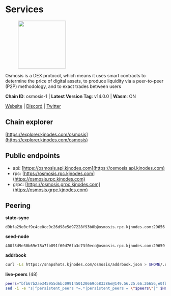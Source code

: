 # Services

<figure><img src="https://raw.githubusercontent.com/kj89/testnet_manuals/main/pingpub/logos/osmosis.png" width="150" alt=""><figcaption></figcaption></figure>

Osmosis is a DEX protocol, which means it uses smart contracts  to determine the price of digital assets, to produce liquidity  via a peer-to-peer (P2P) methodology, and to exact trades between users

**Chain ID**: osmosis-1 | **Latest Version Tag**: v14.0.0 | **Wasm**: ON

[Website](https://osmosis.zone) | [Discord](https://discord.gg/osmosis) | [Twitter](https://twitter.com/osmosiszone)




## Chain explorer
[https://explorer.kjnodes.com/osmosis](https://explorer.kjnodes.com/osmosis)

## Public endpoints

* api: [https://osmosis.api.kjnodes.com](https://osmosis.api.kjnodes.com)
* rpc: [https://osmosis.rpc.kjnodes.com](https://osmosis.rpc.kjnodes.com)
* grpc: [https://osmosis.grpc.kjnodes.com](https://osmosis.grpc.kjnodes.com)

## Peering

**state-sync**

```text
d9bfa29e0cf9c4ce0cc9c26d98e5d97228f93b0b@osmosis.rpc.kjnodes.com:29656
```

**seed-node**

```text
400f3d9e30b69e78a7fb891f60d76fa3c73f0ecc@osmosis.rpc.kjnodes.com:29659
```

**addrbook**
```bash
curl -Ls https://snapshots.kjnodes.com/osmosis/addrbook.json > $HOME/.osmosisd/config/addrbook.json
```

**live-peers** (48)
```bash
peers="bfb67b2ae345955d6bc0991450120669c683386e@149.56.25.66:26656,e0fbdbdce6ec8797412751edd00fbaf114c42fad@34.220.226.204:26656,77900931e443efd95c7feeb86a13968321f24d9b@194.163.161.146:24650,7de231d5c75feb810a9196fa2a3e83e0576c88a9@212.95.53.152:26656,724cef11bbe866269b3d67f7dd5ea539cc4096bf@198.244.164.186:26656,47e4075978458bfc382630b2a46aabbbbf7977b2@143.198.234.114:26656,6cbb7b7bddf723a28925fae2c19eb7be41ef687c@34.71.161.134:26656,d9bfa29e0cf9c4ce0cc9c26d98e5d97228f93b0b@65.109.88.38:29656,be930386104083882c7e491d60584e15c101c1da@178.128.156.131:26656,8500a6a0a7f1a6afc66f5d8956214bfd44ebd30c@65.109.53.142:26856,747d01891a83d6f759d88f9be07159c268b584b0@141.95.65.98:26656,e153cc49052d67280dfdd6d660f3d98622905850@209.133.193.74:26656,a6283307952423c1751431c220d11ed36b61ed84@143.110.237.113:26656,f9a920a61ee994b12b77178dd5f1fc1ed39b7cd2@142.132.255.49:26656,43785e5ffd8783393ea8094f77efcee5bdbcdce3@78.141.244.18:26656,60a2c89e7253502e93517a026f44a2431cc81230@220.85.113.39:26656,f4b811759e55f665180545ad5e1b42573f660861@135.181.181.251:26656,42745690b41f6a7515c4a87d88efda2e82b55b76@78.46.94.183:26656,20913e92e8b9ea2d80ad34edd9b52e97886cf616@54.37.30.181:26656,30e9432879d5b0976b88e52120dc12338e40fc33@65.108.108.176:26656,407267ac44b20a0a4258d0bbca1c9f657bf88d08@74.118.143.19:26656,1876eb08c7e93c965a895177f82c8725f89c0f65@54.214.183.228:26656,980b15331dece2aa8020c1800b9c00ddb273c872@138.201.32.103:30656,b69e57cd6f796ac5d6efb1a834163365c37cbfa8@78.46.69.29:26656,c47e03ce1b82b136768581a028033c4e201962f6@65.108.79.45:26656,32e9d4a7413dd5393c8be004bee68dea683be839@65.21.227.95:2004,e81c3c20833cfb5d652a9c842c9f1c8b1835479d@108.61.190.21:26656,e613079d9b1c1c688963215a975cc9b29722f4fb@65.108.238.103:12556,ffb891dfc6b631f75a5be53085a5b6379b88e22d@104.225.217.32:36656,2f4c0337b2522034a614a5cb2c61a891fe753c03@5.9.81.187:29656,9b1bfb99d9eb04af32510ed8e3eb83c59448662f@95.214.52.220:26656,a2024229e2eed1650ba3a3ea9db67fa318dc232e@142.132.199.3:26656,406f64a8d601e34d7311fd61ec87b0c7028bd230@138.201.23.39:46656,fced2c95050c0d4781b76cd2b0a93efae03cb395@65.108.77.93:26656,8e72d0b37a9dc16ea58c0da705caa6530badd6ce@138.197.68.193:26656,fc590afe489a1b9ca8ff3f2fb396dbc20b1997a4@204.16.244.254:26656,33cf290cc0cfec8c59e6af86f1a5579303d21087@138.68.14.64:26656,dc230c6475bdbf3ab64058a37a8de2261b6396eb@74.96.207.58:26822,9203fbde463bd66bb451da3de390c7d3515c2bf2@65.108.46.248:26656,6b1dd134b30aeaeb2f21f33bd2cd0370a2275501@138.68.6.165:26656,971c324f0889de5fd528402487168d88857a3df6@66.172.36.141:36656,f023313994a3d06c81d767a10571ba9b165c4f91@65.21.238.147:36656,fc2ad6fb9f20b4a637e244d92c35362bdb5d96af@100.26.145.135:26656,42f42a4b3527b927d5002d45abd37f66ecdd4861@51.178.74.75:16656,071ae914b06e14148a6286a0fa087c797336f043@34.105.246.121:26656,34340a9151d4a97a850d2cd64d8778279faf3f96@194.163.181.100:26656,4124dec2db38c7fd7564c819d7921e8a679af9ce@47.240.17.20:29656,bcfdb6b4050e05cb800d3327ee646af99c2adb21@66.206.26.138:26656"
sed -i -e "s|^persistent_peers *=.*|persistent_peers = \"$peers\"|" $HOME/.osmosisd/config/config.toml
```
